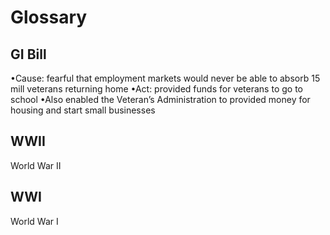# Glossary

## GI Bill

•Cause: fearful that employment markets would never be able to absorb 15 mill veterans returning home
•Act: provided funds for veterans to go to school
•Also enabled the Veteran’s Administration to provided money for housing and start small businesses

## WWII

World War II

## WWI

World War I